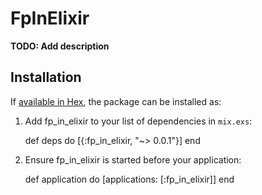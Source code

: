 # FpInElixir

**TODO: Add description**

## Installation

If [available in Hex](https://hex.pm/docs/publish), the package can be installed as:

  1. Add fp_in_elixir to your list of dependencies in `mix.exs`:

        def deps do
          [{:fp_in_elixir, "~> 0.0.1"}]
        end

  2. Ensure fp_in_elixir is started before your application:

        def application do
          [applications: [:fp_in_elixir]]
        end

